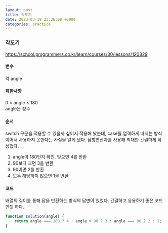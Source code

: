 ```yaml
---
layout: post
title: 각도기
date: 2023-03-18 23:36:00 +0900
categories: practice
---
```

### 각도기    
https://school.programmers.co.kr/learn/courses/30/lessons/120829    
    
#### 변수    
각 angle    
    
#### 제한사항    
0 < angle ≤ 180    
angle은 정수    
    
#### 순서    
switch 구문을 적용할 수 있을까 싶어서 적용해 봤는데, case를 엄격하게 따지는 방식이어서 사용하지 못한다는 사실을 알게 됐다. 삼항연산자를 사용해 최대한 간결하게 작성했다.    
1. angle이 180인지 확인, 맞으면 4를 반환    
2. 90보다 크면 3을 반환    
3. 90이면 2를 반환    
4. 모두 해당하지 않으면 1을 반환    
    
#### 코드    
배열의 길이를 통해 답을 반환하는 방식의 답변이 있었다. 간결하고 응용하기 좋은 코드인듯 하다.    
```JavaScript
function solution(angle) {
    return angle === 180 ? 4 : angle > 90 ? 3 : angle === 90 ? 2 : 1;
}
```
